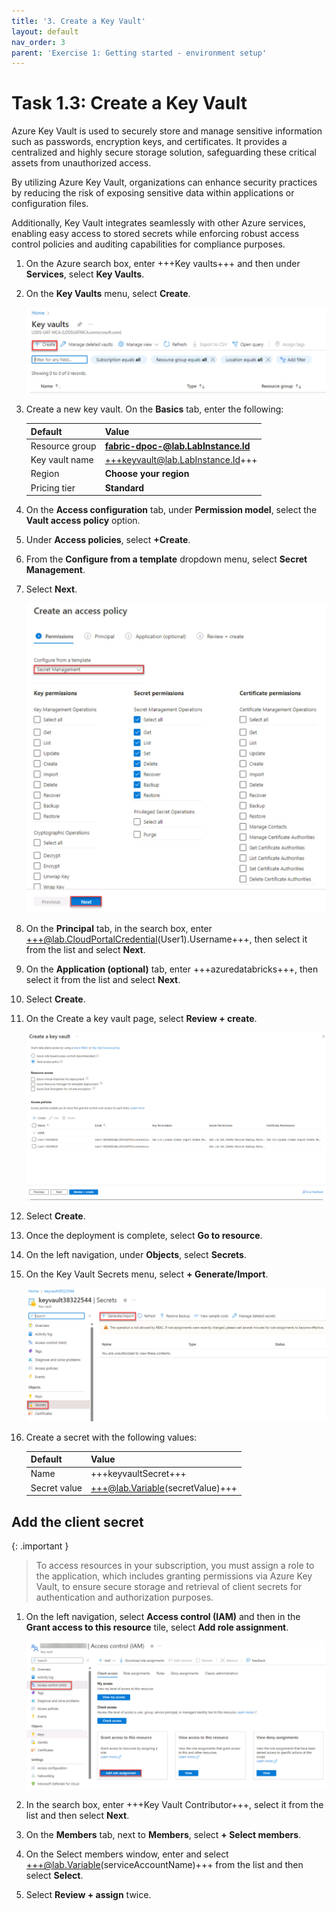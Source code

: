 ```yaml
---
title: '3. Create a Key Vault'
layout: default
nav_order: 3
parent: 'Exercise 1: Getting started - environment setup'
---
```


# Task 1.3: Create a Key Vault

Azure Key Vault is used to securely store and manage sensitive information such as passwords, encryption keys, and certificates. It provides a centralized and highly secure storage solution, safeguarding these critical assets from unauthorized access. 

By utilizing Azure Key Vault, organizations can enhance security practices by reducing the risk of exposing sensitive data within applications or configuration files. 

Additionally, Key Vault integrates seamlessly with other Azure services, enabling easy access to stored secrets while enforcing robust access control policies and auditing capabilities for compliance purposes.

1. On the Azure search box, enter +++Key vaults+++ and then under **Services**, select **Key Vaults**.

1. On the **Key Vaults** menu, select **Create**.

    ![keyvaults.jpg](../media/instructions254096/keyvaults.jpg)

1. Create a new key vault. On the **Basics** tab, enter the following:

    | Default | Value |
    |:---------|:---------|
    | Resource group   | **fabric-dpoc-@lab.LabInstance.Id**   |
    | Key vault name   | +++keyvault@lab.LabInstance.Id+++   |
    | Region   | **Choose your region**   |
    | Pricing tier   | **Standard**   |

1. On the **Access configuration** tab, under **Permission model**, select the **Vault access policy** option. 

1. Under **Access policies**, select **+Create**.

1. From the **Configure from a template** dropdown menu, select **Secret Management**.

1. Select **Next**.

    ![createpolicy.jpg](../media/instructions254096/createpolicy.jpg)

1. On the **Principal** tab, in the search box, enter +++@lab.CloudPortalCredential(User1).Username+++, then select it from the list and select **Next**.

1. On the **Application (optional)** tab, enter +++azuredatabricks+++, then select it from the list and select **Next**.

1. Select **Create**.

1. On the Create a key vault page, select **Review + create**.

    ![createkeyvault.jpg](../media/instructions254096/createkeyvault.jpg)

1. Select **Create**.
 
1. Once the deployment is complete, select **Go to resource**.

1. On the left navigation, under **Objects**, select **Secrets**.

1. On the Key Vault Secrets menu, select **+ Generate/Import**.

    ![keyvaultimport.jpg](../media/instructions254096/keyvaultimport.jpg)

1. Create a secret with the following values:

    | Default | Value |
    |:---------|:---------|
    | Name   |  +++keyvaultSecret+++   |
    | Secret value   |  +++@lab.Variable(secretValue)+++   |

## Add the client secret

{: .important }
> To access resources in your subscription, you must assign a role to the application, which includes granting permissions via Azure Key Vault, to ensure secure storage and retrieval of client secrets for authentication and authorization purposes.

1. On the left navigation, select **Access control (IAM)** and then in the **Grant access to this resource** tile, select **Add role assignment**.

    ![addRoleassign.jpg](../media/instructions254096/addRoleassign.jpg)

1. In the search box, enter +++Key Vault Contributor+++, select it from the list and then select **Next**.

1. On the **Members** tab, next to **Members**, select **+ Select members**.

1. On the Select members window, enter and select +++@lab.Variable(serviceAccountName)+++ from the list and then select **Select**.

1. Select **Review + assign** twice.
